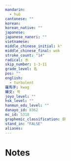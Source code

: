 ```yaml
---
mandarin:
  - huǒ
cantonese: ""
korean:
korean_native: ""
japanese:
japanese_nanori: ""
vietnamese:
middle_chinese_initial: kʰ
middle_chinese_final: wɑk
stroke_count: "14"
radical: 水
skip_number: 1-3-11
grade_level: 名
pos: ""
english:
  - turbulent
羅馬字: kwag
韓文: 콱
joyo_level: ""
hsk_level: ""
hanmun_edu_level: ""
danayo_id: 8362
mc_id: 5318
graphemic_classification: 郭
stand_in: "FALSE"
aliases:
---
```


# Notes
